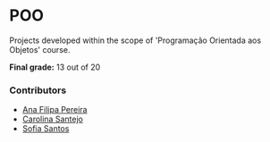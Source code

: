# POO

Projects developed within the scope of 'Programação Orientada aos Objetos' course.

**Final grade:** 13 out of 20

### Contributors
* [Ana Filipa Pereira](https://github.com/FilipaPereira00)
* [Carolina Santejo](https://github.com/CarolinaSantejo)
* [Sofia Santos](https://github.com/RisingFisan)

